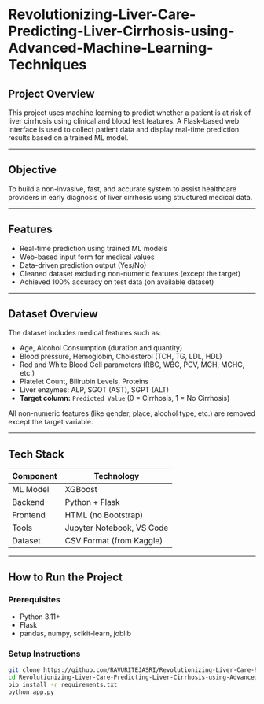 # Revolutionizing-Liver-Care-Predicting-Liver-Cirrhosis-using-Advanced-Machine-Learning-Techniques

##  Project Overview
This project uses machine learning to predict whether a patient is at risk of liver cirrhosis using clinical and blood test features. A Flask-based web interface is used to collect patient data and display real-time prediction results based on a trained ML model.

---

##  Objective
To build a non-invasive, fast, and accurate system to assist healthcare providers in early diagnosis of liver cirrhosis using structured medical data.

---

##  Features
- Real-time prediction using trained ML models
- Web-based input form for medical values
- Data-driven prediction output (Yes/No)
- Cleaned dataset excluding non-numeric features (except the target)
- Achieved 100% accuracy on test data (on available dataset)

---

##  Dataset Overview
The dataset includes medical features such as:
- Age, Alcohol Consumption (duration and quantity)
- Blood pressure, Hemoglobin, Cholesterol (TCH, TG, LDL, HDL)
- Red and White Blood Cell parameters (RBC, WBC, PCV, MCH, MCHC, etc.)
- Platelet Count, Bilirubin Levels, Proteins
- Liver enzymes: ALP, SGOT (AST), SGPT (ALT)
- **Target column:** `Predicted Value` (0 = Cirrhosis, 1 = No Cirrhosis)

All non-numeric features (like gender, place, alcohol type, etc.) are removed except the target variable.

---

##  Tech Stack

| Component  | Technology         |
|------------|--------------------|
| ML Model   | XGBoost            |
| Backend    | Python + Flask     |
| Frontend   | HTML (no Bootstrap)|
| Tools      | Jupyter Notebook, VS Code |
| Dataset    | CSV Format (from Kaggle) |

---

##  How to Run the Project

### Prerequisites
- Python 3.11+
- Flask
- pandas, numpy, scikit-learn, joblib

### Setup Instructions
```bash
git clone https://github.com/RAVURITEJASRI/Revolutionizing-Liver-Care-Predicting-Liver-Cirrhosis-using-Advanced-Machine-Learning-Techniques.git
cd Revolutionizing-Liver-Care-Predicting-Liver-Cirrhosis-using-Advanced-Machine-Learning-Techniques
pip install -r requirements.txt
python app.py
